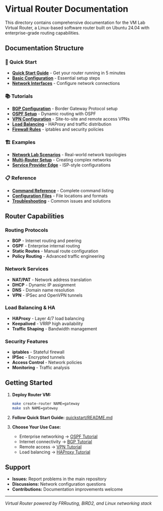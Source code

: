 # Virtual Router Documentation

This directory contains comprehensive documentation for the VM Lab Virtual Router, a Linux-based software router built on Ubuntu 24.04 with enterprise-grade routing capabilities.

## Documentation Structure

### 📖 Quick Start
- **[Quick Start Guide](quickstart/README.md)** - Get your router running in 5 minutes
- **[Basic Configuration](quickstart/basic-config.md)** - Essential setup steps
- **[Network Interfaces](quickstart/interfaces.md)** - Configure network connections

### 📚 Tutorials
- **[BGP Configuration](tutorials/bgp.md)** - Border Gateway Protocol setup
- **[OSPF Setup](tutorials/ospf.md)** - Dynamic routing with OSPF
- **[VPN Configuration](tutorials/vpn.md)** - Site-to-site and remote access VPNs
- **[Load Balancing](tutorials/load-balancing.md)** - HAProxy and traffic distribution
- **[Firewall Rules](tutorials/firewall.md)** - iptables and security policies

### 🏗️ Examples
- **[Network Lab Scenarios](examples/lab-scenarios.md)** - Real-world network topologies
- **[Multi-Router Setup](examples/multi-router.md)** - Creating complex networks
- **[Service Provider Edge](examples/sp-edge.md)** - ISP-style configurations

### 📋 Reference
- **[Command Reference](reference/commands.md)** - Complete command listing
- **[Configuration Files](reference/config-files.md)** - File locations and formats
- **[Troubleshooting](reference/troubleshooting.md)** - Common issues and solutions

## Router Capabilities

### Routing Protocols
- **BGP** - Internet routing and peering
- **OSPF** - Enterprise internal routing  
- **Static Routes** - Manual route configuration
- **Policy Routing** - Advanced traffic engineering

### Network Services
- **NAT/PAT** - Network address translation
- **DHCP** - Dynamic IP assignment
- **DNS** - Domain name resolution
- **VPN** - IPSec and OpenVPN tunnels

### Load Balancing & HA
- **HAProxy** - Layer 4/7 load balancing
- **Keepalived** - VRRP high availability
- **Traffic Shaping** - Bandwidth management

### Security Features
- **iptables** - Stateful firewall
- **IPSec** - Encrypted tunnels
- **Access Control** - Network policies
- **Monitoring** - Traffic analysis

## Getting Started

1. **Deploy Router VM:**
   ```bash
   make create-router NAME=gateway
   make ssh NAME=gateway
   ```

2. **Follow Quick Start Guide:** [quickstart/README.md](quickstart/README.md)

3. **Choose Your Use Case:**
   - Enterprise networking → [OSPF Tutorial](tutorials/ospf.md)
   - Internet connectivity → [BGP Tutorial](tutorials/bgp.md) 
   - Remote access → [VPN Tutorial](tutorials/vpn.md)
   - Load balancing → [HAProxy Tutorial](tutorials/load-balancing.md)

## Support

- **Issues:** Report problems in the main repository
- **Discussions:** Network configuration questions
- **Contributions:** Documentation improvements welcome

---

*Virtual Router powered by FRRouting, BIRD2, and Linux networking stack*